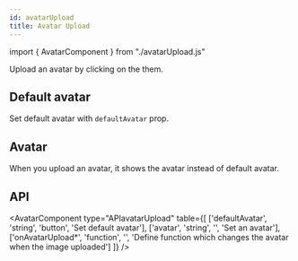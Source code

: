 ```yaml
---
id: avatarUpload
title: Avatar Upload
---
```


import { AvatarComponent } from "./avatarUpload.js"

<p>Upload an avatar by clicking on the them.</p>

## Default avatar

<p>Set default avatar with <code>defaultAvatar</code> prop.</p>
<AvatarComponent />

## Avatar

<p>When you upload an avatar, it shows the avatar instead of default avatar.</p>
<AvatarComponent type="avatar" />

## API

<AvatarComponent type="APIavatarUpload" table={[
    ['defaultAvatar', 'string', 'button', 'Set default avatar'],
    ['avatar', 'string', '', 'Set an avatar'],
    ['onAvatarUpload*', 'function', '', 'Define function which changes the avatar when the image uploaded']
]} />
